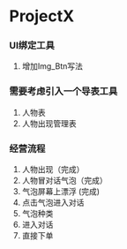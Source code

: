 # ProjectX
### UI绑定工具
1. 增加Img_Btn写法

### 需要考虑引入一个导表工具
1. 人物表
2. 人物出现管理表

### 经营流程
1. 人物出现（完成）
2. 人物冒对话气泡（完成）
3. 气泡屏幕上漂浮 (完成)
4. 点击气泡进入对话
5. 气泡种类
6. 进入对话
7. 直接下单
